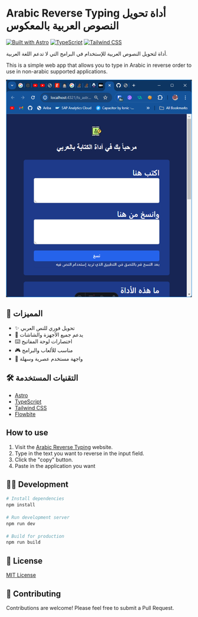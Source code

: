 # Arabic Reverse Typing أداة تحويل النصوص العربية بالمعكوس

[![Built with Astro](https://astro.badgen.net/badge/built%20with/Astro/purple)](https://astro.build)
[![TypeScript](https://img.shields.io/badge/TypeScript-007ACC?logo=typescript&logoColor=white)](https://www.typescriptlang.org/)
[![Tailwind CSS](https://img.shields.io/badge/Tailwind_CSS-38B2AC?logo=tailwind-css&logoColor=white)](https://tailwindcss.com/)

أداة لتحويل النصوص العربية للإستخدام في البرامج التي لا تدعم اللغة العربية.

This is a simple web app that allows you to type in Arabic in reverse order to use in non-arabic supported applications.

![Arabic Reverse Typing](./social.png)

## 🚀 المميزات

- ✨ تحويل فوري للنص العربي
- 📱 يدعم جميع الأجهزة والشاشات
- ⌨️ اختصارات لوحة المفاتيح
- 🎮 مناسب للألعاب والبرامج
- 🎨 واجهة مستخدم عصرية وسهلة

## 🛠️ التقنيات المستخدمة

- [Astro](https://astro.build)
- [TypeScript](https://www.typescriptlang.org/)
- [Tailwind CSS](https://tailwindcss.com/)
- [Flowbite](https://flowbite.com/)


## How to use

1. Visit the [Arabic Reverse Typing](https://mo9a7i.github.io/ts_astro_arabic_reverse_typing/) website.
2. Type in the text you want to reverse in the input field.
3. Click the "copy" button.
4. Paste in the application you want

## 🏃‍♂️ Development

```bash
# Install dependencies
npm install

# Run development server
npm run dev

# Build for production
npm run build
```

## 📝 License

[MIT License](LICENSE)

## 🤝 Contributing

Contributions are welcome! Please feel free to submit a Pull Request.
